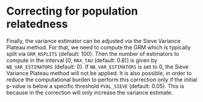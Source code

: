 # Correcting for population relatedness

Finally, the variance estimator can be adjusted via the Sieve Variance Plateau method. For that, we need to compute the GRM which is typically split via `GRM_NSPLITS` (default: 100). Then the number of estimators to compute in the interval [0, `MAX_TAU` (default: 0.8)] is given by `NB_VAR_ESTIMATORS` (default: 0). If `NB_VAR_ESTIMATORS` is set to 0, the Sieve Variance Plateau method will not be applied. It is also possible, in order to reduce the computational burden to perform this correction only if the initial p-value is below a specific threshold `PVAL_SIEVE` (default: 0.05). This is because in the correction will only increase the variance estimate.